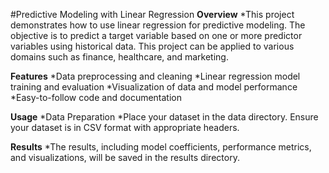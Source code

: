 #Predictive Modeling with Linear Regression
**Overview**
*This project demonstrates how to use linear regression for predictive modeling. The objective is to predict a target variable based on one or more predictor variables using historical data. This project can be applied to various domains such as finance, healthcare, and marketing.

**Features**
*Data preprocessing and cleaning
*Linear regression model training and evaluation
*Visualization of data and model performance
*Easy-to-follow code and documentation

**Usage**
*Data Preparation
*Place your dataset in the data directory. Ensure your dataset is in CSV format with appropriate headers.

**Results**
*The results, including model coefficients, performance metrics, and visualizations, will be saved in the results directory.
